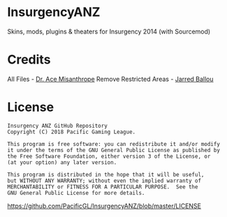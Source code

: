 # InsurgencyANZ
Skins, mods, plugins &amp; theaters for Insurgency 2014 (with Sourcemod)

# Credits
All Files - [Dr. Ace Misanthrope](https://github.com/FlyingAce015)
Remove Restricted Areas - [Jarred Ballou](https://github.com/jaredballou/insurgency-sourcemod#restrictedarea)

# License
    Insurgency ANZ GitHub Repository
    Copyright (C) 2018 Pacific Gaming League.

    This program is free software: you can redistribute it and/or modify
    it under the terms of the GNU General Public License as published by
    the Free Software Foundation, either version 3 of the License, or
    (at your option) any later version.

    This program is distributed in the hope that it will be useful,
    but WITHOUT ANY WARRANTY; without even the implied warranty of
    MERCHANTABILITY or FITNESS FOR A PARTICULAR PURPOSE.  See the
    GNU General Public License for more details.
https://github.com/PacificGL/InsurgencyANZ/blob/master/LICENSE
